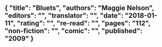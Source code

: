 {
 "title": "Bluets",
 "authors": "Maggie Nelson",
 "editors": "",
 "translator": "",
 "date": "2018-01-11",
 "rating": "",
 "re-read": "",
 "pages": "112",
 "non-fiction": "",
 "comic": "",
 "published": "2009"
}
---


